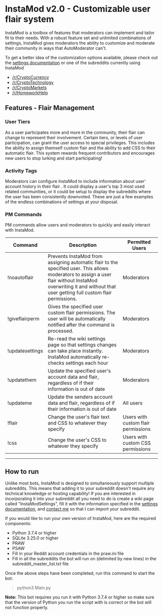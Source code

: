 # InstaMod v2.0 - Customizable user flair system

InstaMod is a toolbox of features that moderators can implement and tailor fit to their needs. With a robust feature set and unlimited combinations of settings, InstaMod gives moderators the ability to customize and moderate their community in ways that AutoModerator can't. 

To get a better idea of the customization options available, please check out the [settings documentation](https://github.com/disasterpiece9000/InstaMod-2.0/blob/master/SettingsDocumentation.md) or one of the subreddits currently using InstaMod
* [/r/CryptoCurrency](https://www.reddit.com/r/CryptoCurrency)
* [/r/CryptoTechnology](https://www.reddit.com/r/CryptoTechnology)
* [/r/CryptoMarkets](https://www.reddit.com/r/CryptoMarkets)
* [/r/HomeworkHelp](https://www.reddit.com/r/HomeworkHelp/)

## Features - Flair Management

### User Tiers

As a user participates more and more in the community, their flair can change to represent their involvement. Certain tiers, or levels of user participation, can grant the user access to special privileges. This includes the ability to assign themself custom flair and the ability to add CSS to their automatic flair. This system rewards frequent contributors and encourages new users to stop lurking and start participating!

### Activity Tags

Moderators can configure InstaMod to include information about user' account history in their flair . It could display a user's top 3 most used related communities, or it could be setup to display the subreddits where the user has been consistently downvoted. These are just a few examples of the endless combinations of settings at your disposal.

### PM Commands

PM commands allow users and moderators to quickly and easily interact with InstaMod.

| Command | Description | Permitted Users |
| ----------- | ----------- | ----------- |
| !noautoflair | Prevents InstaMod from assigning automatic flair to the specified user. This allows moderators to assign a user flair without InstaMod overwriting it and without that user getting full custom flair permissions. | Moderators |
| !giveflairperm | Gives the specified user custom flair permissions. The user will be automatically notified after the command is processed. | Moderators |
| !updatesettings | Re-read the wiki settings page so that settings changes can take place instantly. InstaMod automatically re-checks settings each hour | Moderators |
| !updatethem| Update the specified user's account data and flair, regardless of if their information is out of date | Moderators |
| !updateme | Update the senders account data and flair, regardless of if their information is out of date | All users |
| !flair | Change the user's flair text and CSS to whatever they specify | Users with custom flair permissions |
| !css | Change the user's CSS to whatever they specify | Users with custom CSS permissions |

_____

## How to run

Unlike most bots, InstaMod is designed to simultaneously support multiple subreddits. This means that adding it to your subreddit doesn't require any technical knowledge or hosting capability! If you are interested in incorporating it into your subreddit all you need to do is create a wiki page called "InstaModSettings", fill it with the information specified in the [settings documentation](https://github.com/disasterpiece9000/InstaMod-2.0/blob/master/SettingsDocumentation.md), and [contact me](https://www.reddit.com/message/compose?to=shimmyjimmy97&subject=InstaMod&message=) so that I can import your subreddit.

If you would like to run your own version of InstaMod, here are the required components:
* Python 3.7.4 or higher
* SQLite 3.25.0 or higher
* PRAW
* PSAW
* Fill in your Reddit account credentials in the praw.ini file
* Fill in all the subreddits the bot will run on (delimited by new lines) in the subreddit_master_list.txt file

Once the above steps have been completed, run this command to start the bot:
> python3 Main.py

**Note:** This bot requires you run it with Python 3.7.4 or higher so make sure that the version of Python you run the script with is correct or the bot will not function properly.
